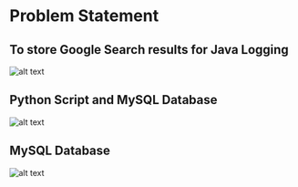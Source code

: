 # Problem Statement
## To store Google Search results for Java Logging

![alt text](https://raw.githubusercontent.com/newtein/Python-Scraping/master/1.%20Google_Scrapping/images/glogging.png)

## Python Script and MySQL Database

![alt text](https://raw.githubusercontent.com/newtein/Python-Scraping/master/1.%20Google_Scrapping/images/1.%20Google_to_MySQL.JPG)


 ## MySQL Database
 ![alt text](https://raw.githubusercontent.com/newtein/Python-Scraping/master/1.%20Google_Scrapping/images/2.%20database_snap.JPG)




